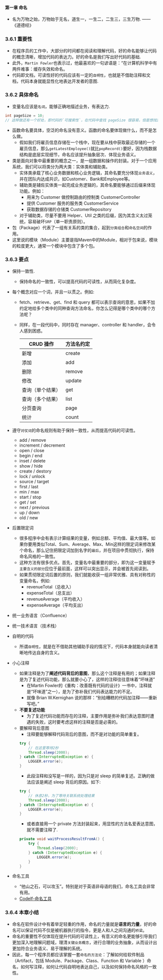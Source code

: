 #### 第一章 命名

- 名为万物之始，万物始于无名，道生一，一生二，二生三，三生万物. ——《道德经》

### 3.6.1 重要性
- 在程序员的工作中，大部分的时间都在阅读和理解代码，好的命名能够让代码的概念清晰，增加代码的表达力。好的命名是我们写出好代码的基础.
- 此外，`Martin Fowler`也表示过，他最喜欢的一句谚语是：“在计算机科学中有两件难事：缓存失效和命名。
- 代码即文档，可读性好的代码应该有一定的`自明性`，也就是不借助注释和文档，代码本身就能显性化地表达开发者的意图.

### 3.6.2 具体命名
- 变量名应该是`名词`，能够正确地描述业务，有表达力.
    
```java
int pageSize = 10;
// 这样做还有一个好处，即代码的`可搜索性`，在代码中查找 pageSize 很容易，但是想找到 10 就很麻烦了.
```
- 函数命名要具体，空泛的命名没有意义。函数的命名要体现做什么，而不是怎么做。
    - 假如我们将雇员信息存储在一个栈中，现在要从栈中获取最近存储的一个雇员信息，那么`getLatestEmployee()`就比`popRecord()`要好，因为栈数据结构是底层实现细节，命名应该提升抽象层次、体现业务语义。
- 类是面向对象中最重要的概念之一，是一组数据和操作的封装。对于一个应用系统，我们可以将类分为两大类：实体类和辅助类。
    - 实体类承载了核心业务数据和核心业务逻辑，其命名要充分体现`业务语义`，并在团队内达成共识，如Customer、Bank和Employee等。
    - 辅助类是辅佐实体类一起完成业务逻辑的，其命名要能够通过后缀来体现功能。例如：
        - 用来为 Customer 做控制路由的控制类 CustomerController
        - 提供 Customer 服务的服务类 CustomerService
        - 获取数据存储的仓储类 CustomerRepository
    - 对于辅助类，尽量不要用 Helper、Util 之类的后缀，因为其含义太过笼统，容易破坏`SRP`（单一职责原则）。
- 包（Package）代表了一组有关系的类的集合，起到`分类组合`和`命名空间`的作用。
- 这里说的模块（Module）主要是指Maven中的Module，相对于包来说，模块的粒度更大，通常一个模块中包含了多个包。

### 3.6.3 要点
- 保持一致性.
    - 保持命名的一致性，可以提高代码的可读性，从而简化复杂度。
- 每个概念对应一个词，并且一以贯之。例如:
    - fetch、retrieve、get、find 和 query 都可以表示查询的意思，如果不加约定地给多个类中的同种查询方法命名，你怎么记得是哪个类中的哪个方法呢？
    - 同样，在一段代码中，同时存在 manager、controller 和 handler，会令人感到困惑。

        CRUD 操作 | 方法名约定
        ---|---
        新增| create
        添加 | add
        删除 | remove
        修改 | update
        查询（单个结果）| get
        查询（多个结果）| list
        分页查询 | page
        统计 | count
   
- 遵守`对仗词`的命名规则有助于保持一致性，从而提高代码的可读性。
    - add / remove
    - increment / decrement
    - open / close
    - begin / end
    - inset / delete
    - show / hide
    - create / destory
    - lock / unlock
    - source / target
    - first / last
    - min / max
    - start / stop
    - get / set
    - next / previous
    - up / down
    - old / new


- 后置限定词
    - 很多程序中会有表示计算结果的变量，例如总额、平均值、最大值等。如果你要用类似Total、Sum、Average、Max、Min这样的限定词来修改某个命名，那么记住把限定词加到名字的`最后`，并在项目中贯彻执行，保持命名风格的一致性。
    - 这种方法有很多优点。首先，变量名中最重要的部分，即为这一变量赋予`主要含义的部分`应位于最前面，这样可以突出显示，并会被首先阅读到。
    - 如果贯彻限定词后置的原则，我们就能收获一组非常优雅、具有对称性的变量命名，例如:
        - revenueTotal（总收入）
        - expenseTotal（总支出）
        - revenueAverage（平均收入）
        - expenseAverage（平均支出）
- 统一业务语言（Confluence）
- 统一技术语言（技术栈）
- 自明的代码
    - 所谓`自明性`，就是在不借助其他辅助手段的情况下，代码本身就能向读者清晰地传达自身的含义。
- 小心注释
    - 如果注释是为了**阐述代码背后的意图**，那么这个注释是有用的；如果注释是为了复述代码功能，那么就要小心了，这样的注释往往意味着“坏味道”
        - 在Martin Fowler的《重构：改善既有代码的设计》一书中，注释就是“坏味道”之一），是为了弥补我们代码表达能力的不足。
        - 就像 Brian W.Kernighan 说的那样：“别给糟糕的代码加注释——重新写吧。”
    - **不要复述功能**
        - 为了复述代码功能而存在的注释，主要作用是弥补我们表达意图时遭遇的失败，这时要考虑这样的注释是否是必需的。
    - 要解释背后意图
        - 注释要能够解释代码背后的意图，而不是对功能的简单重复。
        ```java
        try {
            // 在这里等待2秒
            Thread.sleep(2000);
        } catch (InterruptedException e) {
            LOGGER.error(e);
        }
        ```
        - 此段注释和没写是一样的，因为只是对 sleep 的简单复述。正确的做法应该是阐述 sleep 背后的原因。如下:
        ```java
        try {
            // 休息2秒，为了等待关联系统处理结果
            Thread.sleep(2000);
        } catch (InterruptedException e) {
            LOGGER.error(e);
        }
        ```
        - 或者直接用一个 private 方法封装起来，用显性的方法名爱表达意图，就不需要注释了.
        ```java
        private void waitProcessResultFromA() {
            try {
                Thread.sleep(2000);
            } catch (InterruptedException e) {
                LOGGER.error(e);
            }
        }
        ```


- 命名工具
    - “他山之石，可以攻玉”。特别是对于英语非母语的我们，命名工具会非常有用。
    - [Codelf-命名工具](https://unbug.github.io/codelf/)


### 3.6.4 本章小结
- 命名在软件设计中有着举足轻重的作用，命名的力量就是**语言的力量**，好的命名可以保证代码不仅是被机器执行的指令，更是人和人之间沟通的`桥梁`。
- 命名的重要性不仅体现在提升代码的可读性上，有意义的命名更能够引导我们更加深入地理解问题域，理清`关键业务概念`，进行合理的业务抽象，从而设计出更加符合业务语义、易于理解的系统。
- 因此，每一个程序员都应该掌握一套`命名的方法论`：了解如何给软件制品（Artifact，包括 Module、Package、Class、Function 和 Variable ）命名，如何写注释，如何让代码自明地表达自己，以及如何保持命名风格的一致性。